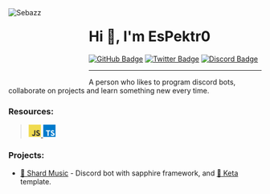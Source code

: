 <img width="150" height="150" align="left" style="float: left; margin: 0 10px 0 0;" alt="Sebazz" src="https://avatars.githubusercontent.com/u/86754350?v=4">

# Hi 👋, I'm EsPektr0


<div>
  <a href="https://github.com/espectro0"><img src="https://img.shields.io/badge/-Github-000000?style=flat-square&labelColor=000000&logo=Github&logoColor=white&link=https://github.com/espectro0" alt="GitHub Badge"/></a>
  <a href="https://twitter.com/espectro245"><img src="https://img.shields.io/badge/-Twitter-000000?style=flat-square&labelColor=000000&logo=twitter&logoColor=white&link=https://twitter.com/espectro245" alt="Twitter Badge"/></a>
  <a href="https://discord.com/users/397930764764839947"><img src="https://img.shields.io/badge/-Discord-000000?style=flat-square&labelColor=000000&logo=discord&logoColor=white&link=https://discord.com/users/397930764764839947" alt="Discord Badge"/></a>
</div>

---

A person who likes to program discord bots, collaborate on projects and learn something new every time.

### Resources:
> <p align="left"> <a href="https://www.javascript.com/" target="_blank" rel="noreferrer"> <img src="https://raw.githubusercontent.com/devicons/devicon/master/icons/javascript/javascript-original.svg" alt="javascript" width="25" height="25"/> </a> <a href="https://www.typescriptlang.org/" target="_blank" rel="noreferrer"> <img src="https://raw.githubusercontent.com/devicons/devicon/master/icons/typescript/typescript-original.svg" alt="typescript" width="25" height="25"/> </a> </p>

### Projects:
 - [:lizard: Shard Music](https://github.com/Shard-Bot) - Discord bot with sapphire framework, and [:dolphin: Keta](https://github.com/uSebazz/Keta) template.
